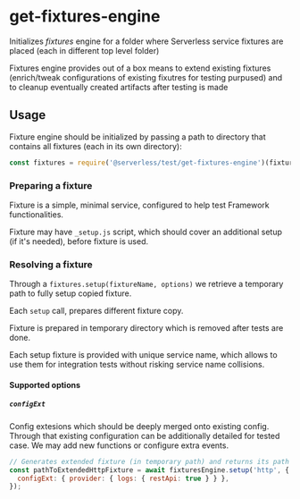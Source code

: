 # get-fixtures-engine

Initializes _fixtures_ engine for a folder where Serverless service fixtures are placed (each in different top level folder)

Fixtures engine provides out of a box means to extend existing fixtures (enrich/tweak configurations of existing fixutres for testing purpused) and to cleanup eventually created artifacts after testing is made

## Usage

Fixture engine should be initialized by passing a path to directory that contains all fixtures (each in its own directory):

```javascript
const fixtures = require('@serverless/test/get-fixtures-engine')(fixturesPath);
```

### Preparing a fixture

Fixture is a simple, minimal service, configured to help test Framework functionalities.

Fixture may have `_setup.js` script, which should cover an additional setup (if it's needed), before fixture is used.

### Resolving a fixture

Through a `fixtures.setup(fixtureName, options)` we retrieve a temporary path to fully setup copied fixture.

Each `setup` call, prepares different fixture copy.

Fixture is prepared in temporary directory which is removed after tests are done.

Each setup fixture is provided with unique service name, which allows to use them for integration tests without risking service name collisions.

#### Supported options

##### `configExt`

Config extesions which should be deeply merged onto existing config. Through that existing configuration can be additionally detailed for tested case. We may add new functions or configure extra events.

```javascript
// Generates extended fixture (in temporary path) and returns its path
const pathToExtendedHttpFixture = await fixturesEngine.setup('http', {
  configExt: { provider: { logs: { restApi: true } } },
});
```
